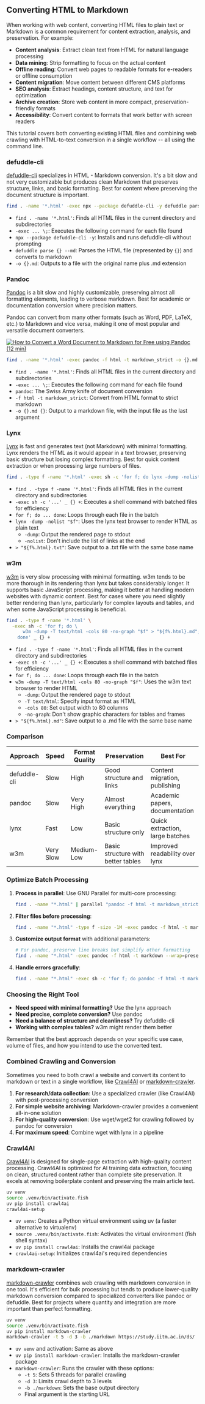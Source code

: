## Converting HTML to Markdown

When working with web content, converting HTML files to plain text or Markdown is a common requirement for content extraction, analysis, and preservation. For example:

- **Content analysis**: Extract clean text from HTML for natural language processing
- **Data mining**: Strip formatting to focus on the actual content
- **Offline reading**: Convert web pages to readable formats for e-readers or offline consumption
- **Content migration**: Move content between different CMS platforms
- **SEO analysis**: Extract headings, content structure, and text for optimization
- **Archive creation**: Store web content in more compact, preservation-friendly formats
- **Accessibility**: Convert content to formats that work better with screen readers

This tutorial covers both converting existing HTML files and combining web crawling with HTML-to-text conversion in a single workflow -- all using the command line.

### defuddle-cli

[defuddle-cli](https://github.com/kepano/defuddle-cli) specializes in HTML - Markdown conversion. It's a bit slow and not very customizable but produces clean Markdown that preserves structure, links, and basic formatting. Best for content where preserving the document structure is important.

```bash
find . -name '*.html' -exec npx --package defuddle-cli -y defuddle parse {} --md -o {}.md \;
```

- `find . -name '*.html'`: Finds all HTML files in the current directory and subdirectories
- `-exec ... \;`: Executes the following command for each file found
- `npx --package defuddle-cli -y`: Installs and runs defuddle-cli without prompting
- `defuddle parse {} --md`: Parses the HTML file (represented by `{}`) and converts to markdown
- `-o {}.md`: Outputs to a file with the original name plus .md extension

### Pandoc

[Pandoc](https://pandoc.org/) is a bit slow and highly customizable, preserving almost all formatting elements, leading to verbose markdown. Best for academic or documentation conversion where precision matters.

Pandoc can convert from many other formats (such as Word, PDF, LaTeX, etc.) to Markdown and vice versa, making it one of most popular and versatile document converters.

[![How to Convert a Word Document to Markdown for Free using Pandoc (12 min)](https://i.ytimg.com/vi/HPSK7q13-40/sddefault.jpg)](https://youtu.be/HPSK7q13-40)

```bash
find . -name '*.html' -exec pandoc -f html -t markdown_strict -o {}.md {} \;
```

- `find . -name '*.html'`: Finds all HTML files in the current directory and subdirectories
- `-exec ... \;`: Executes the following command for each file found
- `pandoc`: The Swiss Army knife of document conversion
- `-f html -t markdown_strict`: Convert from HTML format to strict markdown
- `-o {}.md {}`: Output to a markdown file, with the input file as the last argument

### Lynx

[Lynx](https://lynx.invisible-island.net/) is fast and generates text (not Markdown) with minimal formatting. Lynx renders the HTML as it would appear in a text browser, preserving basic structure but losing complex formatting. Best for quick content extraction or when processing large numbers of files.

```bash
find . -type f -name '*.html' -exec sh -c 'for f; do lynx -dump -nolist "$f" > "${f%.html}.txt"; done' _ {} +
```

- `find . -type f -name '*.html'`: Finds all HTML files in the current directory and subdirectories
- `-exec sh -c '...' _ {} +`: Executes a shell command with batched files for efficiency
- `for f; do ... done`: Loops through each file in the batch
- `lynx -dump -nolist "$f"`: Uses the lynx text browser to render HTML as plain text
  - `-dump`: Output the rendered page to stdout
  - `-nolist`: Don't include the list of links at the end
- `> "${f%.html}.txt"`: Save output to a .txt file with the same base name

### w3m

[w3m](https://w3m.sourceforge.net/) is very slow processing with minimal formatting. w3m tends to be more thorough in its rendering than lynx but takes considerably longer. It supports basic JavaScript processing, making it better at handling modern websites with dynamic content. Best for cases where you need slightly better rendering than lynx, particularly for complex layouts and tables, and when some JavaScript processing is beneficial.

```bash
find . -type f -name '*.html' \
  -exec sh -c 'for f; do \
      w3m -dump -T text/html -cols 80 -no-graph "$f" > "${f%.html}.md"; \
    done' _ {} +
```

- `find . -type f -name '*.html'`: Finds all HTML files in the current directory and subdirectories
- `-exec sh -c '...' _ {} +`: Executes a shell command with batched files for efficiency
- `for f; do ... done`: Loops through each file in the batch
- `w3m -dump -T text/html -cols 80 -no-graph "$f"`: Uses the w3m text browser to render HTML
  - `-dump`: Output the rendered page to stdout
  - `-T text/html`: Specify input format as HTML
  - `-cols 80`: Set output width to 80 columns
  - `-no-graph`: Don't show graphic characters for tables and frames
- `> "${f%.html}.md"`: Save output to a .md file with the same base name

### Comparison

| Approach     | Speed     | Format Quality | Preservation                       | Best For                        |
| ------------ | --------- | -------------- | ---------------------------------- | ------------------------------- |
| defuddle-cli | Slow      | High           | Good structure and links           | Content migration, publishing   |
| pandoc       | Slow      | Very High      | Almost everything                  | Academic papers, documentation  |
| lynx         | Fast      | Low            | Basic structure only               | Quick extraction, large batches |
| w3m          | Very Slow | Medium-Low     | Basic structure with better tables | Improved readability over lynx  |

### Optimize Batch Processing

1. **Process in parallel**: Use GNU Parallel for multi-core processing:

   ```bash
   find . -name "*.html" | parallel "pandoc -f html -t markdown_strict -o {}.md {}"
   ```

2. **Filter files before processing**:

   ```bash
   find . -name "*.html" -type f -size -1M -exec pandoc -f html -t markdown {} -o {}.md \;
   ```

3. **Customize output format** with additional parameters:

   ```bash
   # For pandoc, preserve line breaks but simplify other formatting
   find . -name "*.html" -exec pandoc -f html -t markdown --wrap=preserve --atx-headers {} -o {}.md \;
   ```

4. **Handle errors gracefully**:

   ```bash
   find . -name "*.html" -exec sh -c 'for f; do pandoc -f html -t markdown "$f" -o "${f%.html}.md" 2>/dev/null || echo "Failed: $f" >> conversion_errors.log; done' _ {} +
   ```

### Choosing the Right Tool

- **Need speed with minimal formatting?** Use the lynx approach
- **Need precise, complete conversion?** Use pandoc
- **Need a balance of structure and cleanliness?** Try defuddle-cli
- **Working with complex tables?** w3m might render them better

Remember that the best approach depends on your specific use case, volume of files, and how you intend to use the converted text.

### Combined Crawling and Conversion

Sometimes you need to both crawl a website and convert its content to markdown or text in a single workflow, like [Crawl4AI](#crawl4ai) or [markdown-crawler](#markdown-crawler).

1. **For research/data collection**: Use a specialized crawler (like Crawl4AI) with post-processing conversion
2. **For simple website archiving**: Markdown-crawler provides a convenient all-in-one solution
3. **For high-quality conversion**: Use wget/wget2 for crawling followed by pandoc for conversion
4. **For maximum speed**: Combine wget with lynx in a pipeline

### Crawl4AI

[Crawl4AI](https://github.com/unclecode/crawl4ai) is designed for single-page extraction with high-quality content processing. Crawl4AI is optimized for AI training data extraction, focusing on clean, structured content rather than complete site preservation. It excels at removing boilerplate content and preserving the main article text.

```bash
uv venv
source .venv/bin/activate.fish
uv pip install crawl4ai
crawl4ai-setup
```

- `uv venv`: Creates a Python virtual environment using uv (a faster alternative to virtualenv)
- `source .venv/bin/activate.fish`: Activates the virtual environment (fish shell syntax)
- `uv pip install crawl4ai`: Installs the crawl4ai package
- `crawl4ai-setup`: Initializes crawl4ai's required dependencies

### markdown-crawler

[markdown-crawler](https://pypi.org/project/markdown-crawler/) combines web crawling with markdown conversion in one tool. It's efficient for bulk processing but tends to produce lower-quality markdown conversion compared to specialized converters like pandoc or defuddle. Best for projects where quantity and integration are more important than perfect formatting.

```bash
uv venv
source .venv/bin/activate.fish
uv pip install markdown-crawler
markdown-crawler -t 5 -d 3 -b ./markdown https://study.iitm.ac.in/ds/
```

- `uv venv` and activation: Same as above
- `uv pip install markdown-crawler`: Installs the markdown-crawler package
- `markdown-crawler`: Runs the crawler with these options:
  - `-t 5`: Sets 5 threads for parallel crawling
  - `-d 3`: Limits crawl depth to 3 levels
  - `-b ./markdown`: Sets the base output directory
  - Final argument is the starting URL
